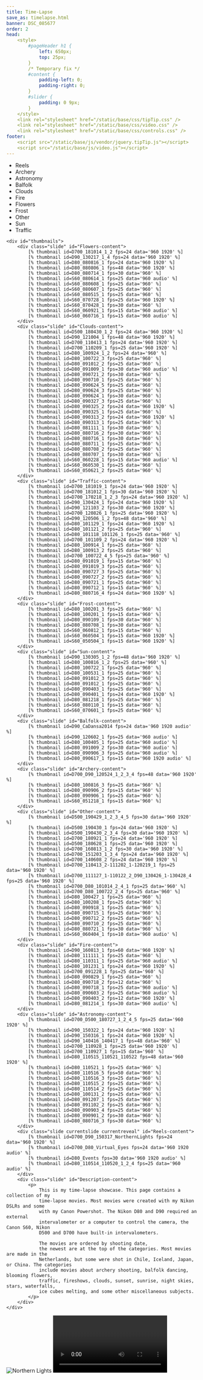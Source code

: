 ```yaml
---
title: Time-Lapse
save_as: timelapse.html
banner: DSC_085677
order: 2
head: 
    <style>
        #pageHeader h1 {
            left: 650px;
            top: 25px;
        }
        /* Temporary fix */
        #content {
            padding-left: 0;
            padding-right: 0;
        }
        #slider {
            padding: 0 9px;
        }
    </style>
    <link rel="stylesheet" href="/static/base/css/tipTip.css" />
    <link rel="stylesheet" href="/static/base/css/video.css" />
    <link rel="stylesheet" href="/static/base/css/controls.css" />
footer: 
    <script src="/static/base/js/vendor/jquery.tipTip.js"></script>
    <script src="/static/base/js/video.js"></script>
---
```


<div id="slider">
    <div id="categories">
        <ul>
            <li class="category currentcat" id="Reels">Reels
            <li class="category" id="Archery">Archery
            <li class="category" id="Astronomy">Astronomy
            <li class="category" id="Balfolk">Balfolk
            <li class="category" id="Clouds">Clouds
            <li class="category" id="Fire">Fire
            <li class="category" id="Flowers">Flowers
            <li class="category" id="Frost">Frost
            <li class="category" id="Other">Other
            <li class="category" id="Sun">Sun
            <li class="category" id="Traffic">Traffic
        </ul>
    </div>

    <div id="thumbnails">
        <div class="slide" id="Flowers-content">
            [% thumbnail id=D700_181014_1_2 fps=24 data='960 1920' %]
            [% thumbnail id=D90_130217_1_4 fps=24 data='960 1920' %]
            [% thumbnail id=D80_080816_1 fps=24 data='960 1920' %]
            [% thumbnail id=D80_080806_1 fps=48 data='960 1920' %]
            [% thumbnail id=D80_080714_1 fps=30 data='960' %]
            [% thumbnail id=S60_080614_1 fps=25 data='960 audio' %]
            [% thumbnail id=S60_080608_1 fps=25 data='960' %]
            [% thumbnail id=S60_080607_1 fps=25 data='960' %]
            [% thumbnail id=S60_080515_1 fps=25 data='960' %]
            [% thumbnail id=S60_070728_1 fps=25 data='960 1920' %]
            [% thumbnail id=S60_070428_1 fps=30 data='960' %]
            [% thumbnail id=S60_060921_1 fps=15 data='960 audio' %]
            [% thumbnail id=S60_060716_1 fps=15 data='960 audio' %]
        </div>
        <div class="slide" id="Clouds-content">
            [% thumbnail id=D500_180430_1_2 fps=24 data='960 1920' %]
            [% thumbnail id=D90_121004_1 fps=48 data='960 1920' %]
            [% thumbnail id=D700_110413_1 fps=24 data='960 1920' %]
            [% thumbnail id=D700_110209_1 fps=25 data='960 1920' %]
            [% thumbnail id=D80_100924_1_2 fps=24 data='960' %]
            [% thumbnail id=D80_100722_3 fps=25 data='960' %]
            [% thumbnail id=D80_091012_2 fps=25 data='960' %]
            [% thumbnail id=D80_091009_1 fps=30 data='960 audio' %]
            [% thumbnail id=D80_090721_2 fps=30 data='960' %]
            [% thumbnail id=D80_090710_1 fps=25 data='960' %]
            [% thumbnail id=D80_090624_5 fps=25 data='960' %]
            [% thumbnail id=D80_090624_3 fps=25 data='960' %]
            [% thumbnail id=D80_090624_1 fps=30 data='960' %]
            [% thumbnail id=D80_090327_3 fps=25 data='960' %]
            [% thumbnail id=D80_090325_2 fps=24 data='960 1920' %]
            [% thumbnail id=D80_090325_1 fps=25 data='960' %]
            [% thumbnail id=D80_090313_2 fps=24 data='960 1920' %]
            [% thumbnail id=D80_090313_1 fps=25 data='960' %]
            [% thumbnail id=D80_081111_1 fps=30 data='960' %]
            [% thumbnail id=D80_080716_2 fps=30 data='960' %]
            [% thumbnail id=D80_080716_1 fps=30 data='960' %]
            [% thumbnail id=D80_080711_1 fps=25 data='960' %]
            [% thumbnail id=D80_080708_2 fps=25 data='960' %]
            [% thumbnail id=D80_080707_1 fps=30 data='960' %]
            [% thumbnail id=S60_060228_1 fps=15 data='960 audio' %]
            [% thumbnail id=S60_060530_1 fps=25 data='960' %]
            [% thumbnail id=S60_050621_2 fps=25 data='960' %]
        </div>
        <div class="slide" id="Traffic-content">
            [% thumbnail id=D700_181019_1 fps=24 data='960 1920' %]
            [% thumbnail id=D700_181012_1 fps=30 data='960 1920' %]
            [% thumbnail id=D700_170218_1_2_3 fps=24 data='960 1920' %]
            [% thumbnail id=D90_130424_1 fps=24 data='960 1920' %]
            [% thumbnail id=D90_121103_2 fps=30 data='960 1920' %]
            [% thumbnail id=D700_120826_1 fps=25 data='960 1920' %]
            [% thumbnail id=D90_120506_1_2 fps=48 data='960' %]
            [% thumbnail id=D80_101129_1 fps=24 data='960 1920' %]
            [% thumbnail id=D80_101121_2 fps=25 data='960' %]
            [% thumbnail id=D80_101118_101126_1 fps=25 data='960' %]
            [% thumbnail id=D700_101109_2 fps=24 data='960 1920' %]
            [% thumbnail id=D80_100914_1 fps=25 data='960' %]
            [% thumbnail id=D80_100913_2 fps=25 data='960' %]
            [% thumbnail id=D700_100722_4_5 fps=25 data='960' %]
            [% thumbnail id=D80_091019_1 fps=15 data='960' %]
            [% thumbnail id=D80_091019_3 fps=25 data='960' %]
            [% thumbnail id=D80_090727_3 fps=25 data='960' %]
            [% thumbnail id=D80_090727_2 fps=25 data='960' %]
            [% thumbnail id=D80_090721_1 fps=25 data='960' %]
            [% thumbnail id=D80_090712_1 fps=15 data='960' %]
            [% thumbnail id=D80_080716_4 fps=24 data='960 1920' %]
        </div>
        <div class="slide" id="Frost-content">
            [% thumbnail id=D80_100201_3 fps=25 data='960' %]
            [% thumbnail id=D80_100201_1 fps=15 data='960' %]
            [% thumbnail id=D80_090109_1 fps=30 data='960' %]
            [% thumbnail id=D80_080708_1 fps=30 data='960' %]
            [% thumbnail id=S60_060812_1 fps=15 data='960' %]
            [% thumbnail id=S60_060504_1 fps=15 data='960 1920' %]
            [% thumbnail id=S60_050504_1 fps=15 data='960 1920' %]
        </div>
        <div class="slide" id="Sun-content">
            [% thumbnail id=D90_130305_1_2 fps=48 data='960 1920' %]
            [% thumbnail id=D80_100816_1_2 fps=25 data='960' %]
            [% thumbnail id=D80_100722_1 fps=25 data='960' %]
            [% thumbnail id=D80_100531_1 fps=25 data='960' %]
            [% thumbnail id=D80_091012_3 fps=25 data='960' %]
            [% thumbnail id=D80_091012_1 fps=25 data='960' %]
            [% thumbnail id=D80_090403_1 fps=25 data='960' %]
            [% thumbnail id=D80_090401_1 fps=24 data='960 1920' %]
            [% thumbnail id=D80_081218_1 fps=25 data='960' %]
            [% thumbnail id=S60_080110_1 fps=15 data='960' %]
            [% thumbnail id=S60_070601_1 fps=25 data='960' %]
        </div>
        <div class="slide" id="Balfolk-content">
            [% thumbnail id=D90_CaDansa2014 fps=24 data='960 1920 audio' %]
            [% thumbnail id=D90_120602_1 fps=25 data='960 audio' %]
            [% thumbnail id=D80_100405_1 fps=25 data='960 audio' %]
            [% thumbnail id=D80_091009_2 fps=30 data='960 audio' %]
            [% thumbnail id=D80_090906_3 fps=25 data='960 audio' %]
            [% thumbnail id=D80_090617_1 fps=15 data='960 1920 audio' %]
        </div>
        <div class="slide" id="Archery-content">
            [% thumbnail id=D700_D90_120524_1_2_3_4 fps=48 data='960 1920' %]
            [% thumbnail id=D80_100816_3 fps=25 data='960' %]
            [% thumbnail id=D80_090906_2 fps=15 data='960' %]
            [% thumbnail id=D80_090906_1 fps=25 data='960' %]
            [% thumbnail id=S60_051218_1 fps=15 data='960' %]
        </div>
        <div class="slide" id="Other-content">
            [% thumbnail id=D500_190429_1_2_3_4_5 fps=30 data='960 1920' %]
            [% thumbnail id=D500_190430_1 fps=24 data='960 1920' %]
            [% thumbnail id=D500_190430_2_3_4 fps=30 data='960 1920' %]
            [% thumbnail id=D700_180921_1 fps=24 data='960 1920' %]
            [% thumbnail id=D500_180628_1 fps=25 data='960 1920' %]
            [% thumbnail id=D700_160813_1_2 fps=30 data='960 1920' %]
            [% thumbnail id=D700_151203_1_3_4 fps=24 data='960 1920' %]
            [% thumbnail id=D700_140608_2 fps=24 data='960 1920' %]
            [% thumbnail id=D700_110413_2-111202_1-120219_1 fps=25 data='960 1920' %]
            [% thumbnail id=D700_111127_1-110122_2_D90_130426_1-130428_4 fps=25 data='960 1920' %]
            [% thumbnail id=D700_D80_101014_2_4_1 fps=25 data='960' %]
            [% thumbnail id=D700_D80_100722_2_4 fps=25 data='960' %]
            [% thumbnail id=D80_100427_1 fps=25 data='960' %]
            [% thumbnail id=D80_100208_1 fps=25 data='960' %]
            [% thumbnail id=D80_090918_1 fps=25 data='960' %]
            [% thumbnail id=D80_090715_1 fps=25 data='960' %]
            [% thumbnail id=D80_090712_2 fps=25 data='960' %]
            [% thumbnail id=D80_090710_2 fps=25 data='960' %]
            [% thumbnail id=D80_080721_1 fps=30 data='960' %]
            [% thumbnail id=S60_060404_1 fps=10 data='960 audio' %]
        </div>
        <div class="slide" id="Fire-content">
            [% thumbnail id=D90_160813_1 fps=60 data='960 1920' %]
            [% thumbnail id=D80_111111_1 fps=25 data='960' %]
            [% thumbnail id=D80_110311_1 fps=25 data='960 audio' %]
            [% thumbnail id=D80_101231_1 fps=24 data='960 1920' %]
            [% thumbnail id=D700_091228_1 fps=25 data='960' %]
            [% thumbnail id=D80_090829_1 fps=25 data='960' %]
            [% thumbnail id=D80_090718_2 fps=12 data='960' %]
            [% thumbnail id=D80_090718_1 fps=25 data='960 audio' %]
            [% thumbnail id=D80_090603_2 fps=25 data='960 audio' %]
            [% thumbnail id=D80_090403_2 fps=12 data='960 1920' %]
            [% thumbnail id=D80_081214_1 fps=30 data='960 audio' %]
        </div>
        <div class="slide" id="Astronomy-content">
            [% thumbnail id=D700_D500_180727_1_2_4_5 fps=25 data='960 1920' %]
            [% thumbnail id=D90_150322_1 fps=24 data='960 1920' %]
            [% thumbnail id=D90_150316_1 fps=24 data='960 1920' %]
            [% thumbnail id=D90_140416_140417_1 fps=48 data='960' %]
            [% thumbnail id=D700_110928_1 fps=25 data='960 1920' %]
            [% thumbnail id=D700_110927_1 fps=15 data='960' %]
            [% thumbnail id=D80_110515_110521_110522 fps=48 data='960 1920' %]
            [% thumbnail id=D80_110521_1 fps=25 data='960' %]
            [% thumbnail id=D80_110516_5 fps=50 data='960' %]
            [% thumbnail id=D80_110516_3 fps=25 data='960' %]
            [% thumbnail id=D80_110515_2 fps=25 data='960' %]
            [% thumbnail id=D80_110514_2 fps=25 data='960' %]
            [% thumbnail id=D80_100131_2 fps=25 data='960' %]
            [% thumbnail id=D80_091207_1 fps=25 data='960' %]
            [% thumbnail id=D80_091102_2 fps=25 data='960' %]
            [% thumbnail id=D80_090903_4 fps=25 data='960' %]
            [% thumbnail id=D80_090901_2 fps=30 data='960' %]
            [% thumbnail id=D80_080716_3 fps=30 data='960' %]
        </div>
        <div class="slide currentslide currentreveal" id="Reels-content">
            [% thumbnail id=D700_D90_150317_NorthernLights fps=24 data='960 1920' %]
            [% thumbnail id=D700_D80_Virtual_Eyes fps=24 data='960 1920 audio' %]
            [% thumbnail id=D80_Events fps=30 data='960 1920 audio' %]
            [% thumbnail id=D80_110514_110520_1_2_4 fps=25 data='960 audio' %]
        </div>
        <div class="slide" id="Description-content">
            <p>
                This is my time-lapse showcase. This page contains a collection of my
                time-lapse movies. Most movies were created with my Nikon DSLRs and some
                with my Canon Powershot. The Nikon D80 and D90 required an external
                intervalometer or a computer to control the camera, the Canon S60, Nikon
                D500 and D700 have built-in intervalometers.

                The movies are ordered by shooting date,
                the newest are at the top of the categories. Most movies are made in the
                Netherlands, but some were shot in Chile, Iceland, Japan, or China. The categories
                include movies about archery shooting, balfolk dancing, blooming flowers,
                traffic, fireshows, clouds, sunset, sunrise, night skies, stars, waterfalls,
                ice cubes melting, and some other miscellaneous subjects.
            </p>
        </div>
    </div>
</div>

<div id="movie">
    <img
        id="poster"
        class="showing"
        data-id="D700_D90_150317_NorthernLights"
        alt="Northern Lights"
        src="/static/base/images_timelapse/D700_D90_150317_NorthernLights_poster.jpg"
    />
    <video id="player"></video>
</div>
